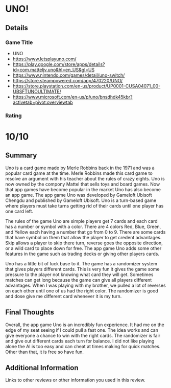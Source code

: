 # UNO!

## Details

### Game Title

* UNO
* https://www.letsplayuno.com/
* https://play.google.com/store/apps/details?id=com.matteljv.uno&hl=en_US&gl=US
* https://www.nintendo.com/games/detail/uno-switch/
* https://store.steampowered.com/app/470220/UNO/
* https://store.playstation.com/en-us/product/UP0001-CUSA04071_00-UBSFTUNOULTIMATE/
* https://www.microsoft.com/en-us/p/uno/bnsdhdk45kbr?activetab=pivot:overviewtab

### Rating

# 10/10

## Summary

Uno is a card game made by Merle Robbins back in the 1971 and was a popular card game at the time. Merle Robbins made this card game to resolve an argument with his teacher about the rules of crazy eights. Uno is now owned by the compony Mattel that sells toys and board games. Now that app games have become popular in the market Uno has also become an app game. The app game Uno was developed by Gameloft Ubisoft Chengdu and published by Gameloft Ubisoft. Uno is a turn-based game where players must take turns getting rid of their cards until one player has one card left. 

The rules of the game Uno are simple players get 7 cards and each card has a number or symbol with a color. There are 4 colors Red, Blue, Green, and Yellow each having a number that go from 0 to 9. There are some cards that have symbol on them that allow the player to get credent advantages. Skip allows a player to skip there turn, reverse goes the opposite direction, or a wild card to place down for free. The app game Uno adds some other features in the game such as trading decks or giving other players cards. 

Uno has a little bit of luck base to it. The game has a randomizer system that gives players different cards. This is very fun it gives the game some pressure to the player not knowing what card they will get. Sometimes matches can get long because the game can give all players different advantages. When I was playing with my brother, we pulled a lot of reverses on each other until one of us had the right color. The randomizer is good and dose give me different card whenever it is my turn. 

## Final Thoughts

Overall, the app game Uno is an incredibly fun experience. It had me on the edge of my seat seeing if I could pull a fast one. The idea works and can give everyone a chance to win with the right cards. The randomizer is fair and give out different cards each turn for balance. I did not like playing alone the AI is too easy and can cheat at times making for quick matches. Other than that, it is free so have fun.

## Additional Information

Links to other reviews or other information you used in this review.

